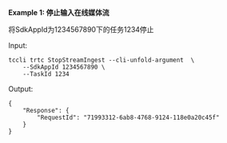 **Example 1: 停止输入在线媒体流**

将SdkAppId为1234567890下的任务1234停止

Input: 

```
tccli trtc StopStreamIngest --cli-unfold-argument  \
    --SdkAppId 1234567890 \
    --TaskId 1234
```

Output: 
```
{
    "Response": {
        "RequestId": "71993312-6ab8-4768-9124-118e0a20c45f"
    }
}
```


